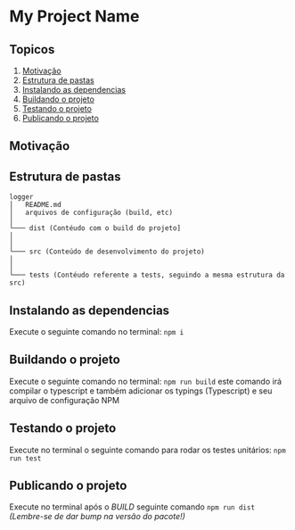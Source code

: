 # My Project Name

## Topicos

1. [Motivação](#Motivação)
2. [Estrutura de pastas](#Estruturadepastas)
3. [Instalando as dependencias](#Instalandoasdependencias)
4. [Buildando o projeto](#Buildandooprojeto)
5. [Testando o projeto](#Testandooprojeto)
6. [Publicando o projeto](#Publicandooprojeto)

## Motivação

## Estrutura de pastas

```
logger
│   README.md
│   arquivos de configuração (build, etc)
│
└─── dist (Contéudo com o build do projeto]
│
│
└─── src (Conteúdo de desenvolvimento do projeto)
│
│
└─── tests (Contéudo referente a tests, seguindo a mesma estrutura da src)

```

## Instalando as dependencias

Execute o seguinte comando no terminal: `npm i`

## Buildando o projeto

Execute o seguinte comando no terminal: `npm run build` este comando irá compilar o typescript e também adicionar os typings (Typescript) e seu arquivo de configuração NPM

## Testando o projeto

Execute no terminal o seguinte comando para rodar os testes unitários: `npm run test`

## Publicando o projeto

Execute no terminal após o _BUILD_ seguinte comando `npm run dist` _(Lembre-se de dar bump na versão do pacote!)_
